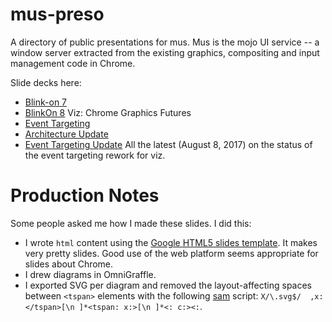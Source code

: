 # mus-preso
A directory of public presentations for mus. Mus is the mojo UI service -- a window
server extracted from the existing graphics, compositing and input management
code in Chrome. 

Slide decks here:
*  [Blink-on 7](https://cdn.rawgit.com/chromium/mus-preso/a5701889/blinkon/index.html)
*  [BlinkOn 8](https://goo.gl/3RLBav) Viz: Chrome Graphics Futures
*  [Event Targeting](https://cdn.rawgit.com/chromium/mus-preso/706199ba/events/index.html)
*  [Architecture Update](https://goo.gl/Kd0jy8)
*  [Event Targeting Update](https://goo.gl/YKM4tF) All the latest (August 8, 2017) on the status of the event targeting rework for viz.

# Production Notes
Some people asked me how I made these slides. I did this:

* I wrote `html` content using the [Google HTML5 slides template](https://code.google.com/archive/p/html5slides/). It makes very pretty slides. Good use of the web platform seems appropriate for slides about Chrome.
* I drew diagrams in OmniGraffle.
* I exported SVG per diagram and removed the layout-affecting spaces between `<tspan>` elements with the following [sam](http://doc.cat-v.org/bell_labs/sam_lang_tutorial/) script: `X/\.svg$/  ,x:</tspan>[\n ]*<tspan: x:>[\n ]*<: c:><:`.
